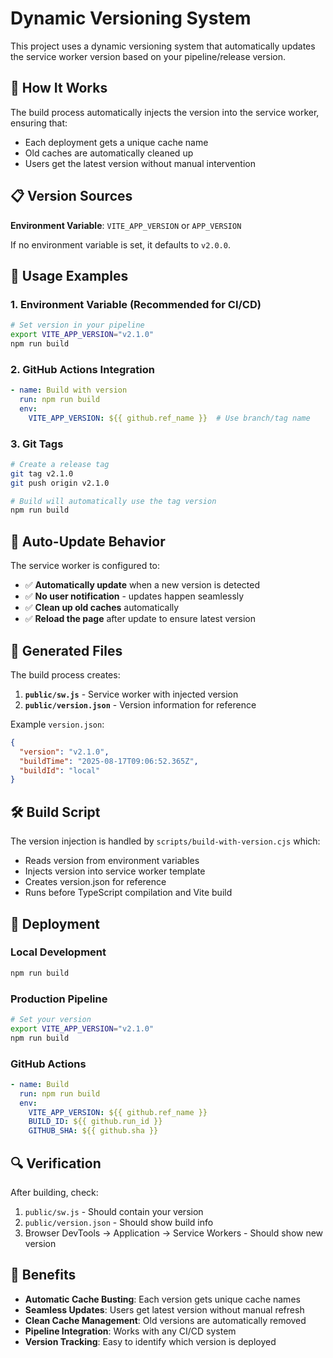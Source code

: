 # Dynamic Versioning System

This project uses a dynamic versioning system that automatically updates the service worker version based on your pipeline/release version.

## 🚀 How It Works

The build process automatically injects the version into the service worker, ensuring that:
- Each deployment gets a unique cache name
- Old caches are automatically cleaned up
- Users get the latest version without manual intervention

## 📋 Version Sources

**Environment Variable**: `VITE_APP_VERSION` or `APP_VERSION`

If no environment variable is set, it defaults to `v2.0.0`.

## 🔧 Usage Examples

### 1. Environment Variable (Recommended for CI/CD)

```bash
# Set version in your pipeline
export VITE_APP_VERSION="v2.1.0"
npm run build
```



### 2. GitHub Actions Integration

```yaml
- name: Build with version
  run: npm run build
  env:
    VITE_APP_VERSION: ${{ github.ref_name }}  # Use branch/tag name
```

### 3. Git Tags

```bash
# Create a release tag
git tag v2.1.0
git push origin v2.1.0

# Build will automatically use the tag version
npm run build
```

## 🔄 Auto-Update Behavior

The service worker is configured to:
- ✅ **Automatically update** when a new version is detected
- ✅ **No user notification** - updates happen seamlessly
- ✅ **Clean up old caches** automatically
- ✅ **Reload the page** after update to ensure latest version

## 📁 Generated Files

The build process creates:

1. **`public/sw.js`** - Service worker with injected version
2. **`public/version.json`** - Version information for reference

Example `version.json`:
```json
{
  "version": "v2.1.0",
  "buildTime": "2025-08-17T09:06:52.365Z",
  "buildId": "local"
}
```

## 🛠️ Build Script

The version injection is handled by `scripts/build-with-version.cjs` which:
- Reads version from environment variables
- Injects version into service worker template
- Creates version.json for reference
- Runs before TypeScript compilation and Vite build

## 🚀 Deployment

### Local Development
```bash
npm run build
```

### Production Pipeline
```bash
# Set your version
export VITE_APP_VERSION="v2.1.0"
npm run build
```

### GitHub Actions
```yaml
- name: Build
  run: npm run build
  env:
    VITE_APP_VERSION: ${{ github.ref_name }}
    BUILD_ID: ${{ github.run_id }}
    GITHUB_SHA: ${{ github.sha }}
```

## 🔍 Verification

After building, check:
1. `public/sw.js` - Should contain your version
2. `public/version.json` - Should show build info
3. Browser DevTools → Application → Service Workers - Should show new version

## 🎯 Benefits

- **Automatic Cache Busting**: Each version gets unique cache names
- **Seamless Updates**: Users get latest version without manual refresh
- **Clean Cache Management**: Old versions are automatically removed
- **Pipeline Integration**: Works with any CI/CD system
- **Version Tracking**: Easy to identify which version is deployed

